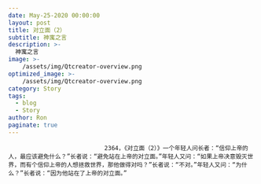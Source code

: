```yaml
---
date: May-25-2020 00:00:00
layout: post
title: 对立面（2）
subtitle: 神寓之言
description: >-
  神寓之言
image: >-
    /assets/img/Qtcreator-overview.png
optimized_image: >-
    /assets/img/Qtcreator-overview.png
category: Story
tags:
  - blog
  - Story
author: Ron
paginate: true
---
```


							　　2364，《对立面（2）》一个年轻人问长者：“信仰上帝的人，最应该避免什么？”长者说：“避免站在上帝的对立面。”年轻人又问：“如果上帝决意毁灭世界，而有个信仰上帝的人想拯救世界，那他做得对吗？”长者说：“不对。”年轻人又问：“为什么？”长者说：“因为他站在了上帝的对立面。”
							
							
						